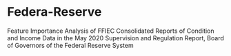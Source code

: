 # Federa-Reserve
Feature Importance Analysis of FFIEC Consolidated Reports of Condition and Income Data in the May 2020 Supervision and Regulation Report, Board of Governors of the Federal Reserve System
